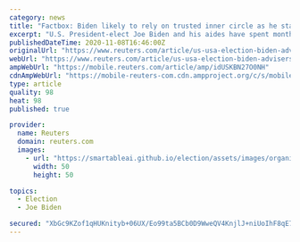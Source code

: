 ```yaml
---
category: news
title: "Factbox: Biden likely to rely on trusted inner circle as he staffs new administration"
excerpt: "U.S. President-elect Joe Biden and his aides have spent months gearing up for his transition to the White House, assembling a team that will grow to include several hundred staff members as the Democrat steps into a role he's pursued for decades."
publishedDateTime: 2020-11-08T16:46:00Z
originalUrl: "https://www.reuters.com/article/us-usa-election-biden-advisers-factbox/biden-likely-to-rely-on-trusted-inner-circle-as-he-staffs-new-administration-idUSKBN27O0NH"
webUrl: "https://www.reuters.com/article/us-usa-election-biden-advisers-factbox/biden-likely-to-rely-on-trusted-inner-circle-as-he-staffs-new-administration-idUSKBN27O0NH"
ampWebUrl: "https://mobile.reuters.com/article/amp/idUSKBN27O0NH"
cdnAmpWebUrl: "https://mobile-reuters-com.cdn.ampproject.org/c/s/mobile.reuters.com/article/amp/idUSKBN27O0NH"
type: article
quality: 98
heat: 98
published: true

provider:
  name: Reuters
  domain: reuters.com
  images:
    - url: "https://smartableai.github.io/election/assets/images/organizations/reuters.com-50x50.jpg"
      width: 50
      height: 50

topics:
  - Election
  - Joe Biden

secured: "XbGc9KZof1qHUKnityb+06UX/Eo99ta5BCb0D9WweQV4KnjlJ+niUoIhF8qE7fYIlwraWyjzHoLiBuDsuKXlEi1UFNuR/JMwaNUGIN/SKJAed6SJx0vaXeN3oPVMkim8XF2YnfUawo2ULEdrCYoGF84tDIMYkFnPNwd8ESu7cCxrM9zroz3RZHs8TA0Nj9xmhEW0se5vx5qwB+8BbNccZzr0vIgVo/2APVW9HCk1lQOqb6mxVkEcD7MUefQpx+b/nWSYl6zidc0GVmtW1wD6kXp0Do7wxkM/bSP9I0Szo7z5JZ0NnWclMoX6zha0WwePgvTx+PQwKNkuOxndJjhvifhgsDjwEnSBBFthwwP5fNE=;Qo450Fl2t9jwRl8ZPC8SeQ=="
---
```


